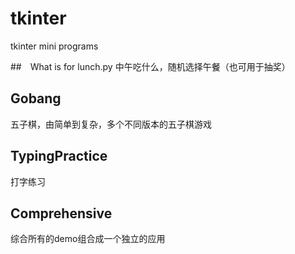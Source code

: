 # tkinter
tkinter mini programs

##　What is for lunch.py
中午吃什么，随机选择午餐（也可用于抽奖）

## Gobang
五子棋，由简单到复杂，多个不同版本的五子棋游戏

## TypingPractice

打字练习

## Comprehensive

综合所有的demo组合成一个独立的应用